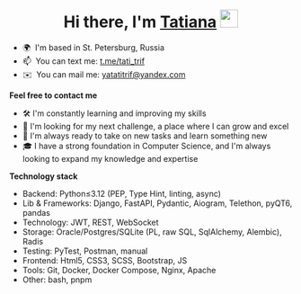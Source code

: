 <h1 align="center">Hi there, I'm <a href="https://github.com/tatitrif/" target="_blank">Tatiana</a> <img src="https://github.com/blackcater/blackcater/raw/main/images/Hi.gif" height="32"/></h1>


* 🌍  I'm based in St. Petersburg, Russia
* 📫  You can text me: [t.me/tati_trif](https://t.me/tati_trif)
* ✉️  You can mail me:  [yatatitrif@yandex.com](mailto:yatatitrif@yandex.com)

**Feel free to contact me**

* 🛠️ I'm constantly learning and improving my skills
* 💼 I'm looking for my next challenge, a place where I can grow and excel
* 💪 I'm always ready to take on new tasks and learn something new
* 🎓 I have a strong foundation in Computer Science, and I'm always looking to expand my knowledge and expertise 


**Technology stack**

* Backend: Python≤3.12 (PEP, Type Hint, linting, async)
* Lib & Frameworks: Django, FastAPI, Pydantic, Aiogram, Telethon, pyQT6, pandas
* Technology: JWT, REST, WebSocket 
* Storage: Oracle/Postgres/SQLite (PL, raw SQL, SqlAlchemy, Alembic), Radis
* Testing: PyTest, Postman, manual 
* Frontend: Html5, CSS3, SCSS, Bootstrap, JS
* Tools: Git, Docker, Docker Compose, Nginx, Apache
* Other: bash, pnpm
